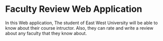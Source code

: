 # Faculty Review Web Application
In this Web application, The student of East West University will be able to know about their course intructor. Also, they can rate and write a review about any faculty that they know about.
